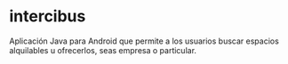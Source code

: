 # intercibus
Aplicación Java para Android que permite a los usuarios buscar espacios alquilables u ofrecerlos, seas empresa o particular. 
